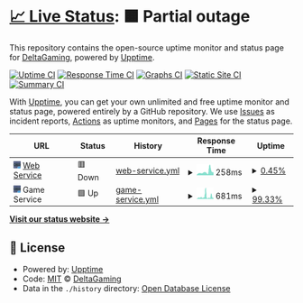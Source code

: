 # [📈 Live Status](https://status.deltagaming.org): <!--live status--> **🟧 Partial outage**

This repository contains the open-source uptime monitor and status page for [DeltaGaming](http://deltagaming.org), powered by [Upptime](https://github.com/upptime/upptime).

[![Uptime CI](https://github.com/DeltaGaming-org/status/workflows/Uptime%20CI/badge.svg)](https://github.com/DeltaGaming-org/status/actions?query=workflow%3A%22Uptime+CI%22)
[![Response Time CI](https://github.com/DeltaGaming-org/status/workflows/Response%20Time%20CI/badge.svg)](https://github.com/DeltaGaming-org/status/actions?query=workflow%3A%22Response+Time+CI%22)
[![Graphs CI](https://github.com/DeltaGaming-org/status/workflows/Graphs%20CI/badge.svg)](https://github.com/DeltaGaming-org/status/actions?query=workflow%3A%22Graphs+CI%22)
[![Static Site CI](https://github.com/DeltaGaming-org/status/workflows/Static%20Site%20CI/badge.svg)](https://github.com/DeltaGaming-org/status/actions?query=workflow%3A%22Static+Site+CI%22)
[![Summary CI](https://github.com/DeltaGaming-org/status/workflows/Summary%20CI/badge.svg)](https://github.com/DeltaGaming-org/status/actions?query=workflow%3A%22Summary+CI%22)

With [Upptime](https://upptime.js.org), you can get your own unlimited and free uptime monitor and status page, powered entirely by a GitHub repository. We use [Issues](https://github.com/DeltaGaming-org/status/issues) as incident reports, [Actions](https://github.com/DeltaGaming-org/status/actions) as uptime monitors, and [Pages](https://status.deltagaming.org) for the status page.

<!--start: status pages-->
<!-- This summary is generated by Upptime (https://github.com/upptime/upptime) -->
<!-- Do not edit this manually, your changes will be overwritten -->
<!-- prettier-ignore -->
| URL | Status | History | Response Time | Uptime |
| --- | ------ | ------- | ------------- | ------ |
| <img alt="" src="https://raw.githubusercontent.com/DeltaGaming-org/status/master/static/server.svg" height="13"> [Web Service](https://deltagaming.org) | 🟥 Down | [web-service.yml](https://github.com/DeltaGaming-org/status/commits/HEAD/history/web-service.yml) | <details><summary><img alt="Response time graph" src="./graphs/web-service/response-time-week.png" height="20"> 258ms</summary><br><a href="https://status.deltagaming.org/history/web-service"><img alt="Response time 669" src="https://img.shields.io/endpoint?url=https%3A%2F%2Fraw.githubusercontent.com%2FDeltaGaming-org%2Fstatus%2FHEAD%2Fapi%2Fweb-service%2Fresponse-time.json"></a><br><a href="https://status.deltagaming.org/history/web-service"><img alt="24-hour response time 446" src="https://img.shields.io/endpoint?url=https%3A%2F%2Fraw.githubusercontent.com%2FDeltaGaming-org%2Fstatus%2FHEAD%2Fapi%2Fweb-service%2Fresponse-time-day.json"></a><br><a href="https://status.deltagaming.org/history/web-service"><img alt="7-day response time 258" src="https://img.shields.io/endpoint?url=https%3A%2F%2Fraw.githubusercontent.com%2FDeltaGaming-org%2Fstatus%2FHEAD%2Fapi%2Fweb-service%2Fresponse-time-week.json"></a><br><a href="https://status.deltagaming.org/history/web-service"><img alt="30-day response time 544" src="https://img.shields.io/endpoint?url=https%3A%2F%2Fraw.githubusercontent.com%2FDeltaGaming-org%2Fstatus%2FHEAD%2Fapi%2Fweb-service%2Fresponse-time-month.json"></a><br><a href="https://status.deltagaming.org/history/web-service"><img alt="1-year response time 669" src="https://img.shields.io/endpoint?url=https%3A%2F%2Fraw.githubusercontent.com%2FDeltaGaming-org%2Fstatus%2FHEAD%2Fapi%2Fweb-service%2Fresponse-time-year.json"></a></details> | <details><summary><a href="https://status.deltagaming.org/history/web-service">0.45%</a></summary><a href="https://status.deltagaming.org/history/web-service"><img alt="All-time uptime 73.29%" src="https://img.shields.io/endpoint?url=https%3A%2F%2Fraw.githubusercontent.com%2FDeltaGaming-org%2Fstatus%2FHEAD%2Fapi%2Fweb-service%2Fuptime.json"></a><br><a href="https://status.deltagaming.org/history/web-service"><img alt="24-hour uptime 3.16%" src="https://img.shields.io/endpoint?url=https%3A%2F%2Fraw.githubusercontent.com%2FDeltaGaming-org%2Fstatus%2FHEAD%2Fapi%2Fweb-service%2Fuptime-day.json"></a><br><a href="https://status.deltagaming.org/history/web-service"><img alt="7-day uptime 0.45%" src="https://img.shields.io/endpoint?url=https%3A%2F%2Fraw.githubusercontent.com%2FDeltaGaming-org%2Fstatus%2FHEAD%2Fapi%2Fweb-service%2Fuptime-week.json"></a><br><a href="https://status.deltagaming.org/history/web-service"><img alt="30-day uptime 50.83%" src="https://img.shields.io/endpoint?url=https%3A%2F%2Fraw.githubusercontent.com%2FDeltaGaming-org%2Fstatus%2FHEAD%2Fapi%2Fweb-service%2Fuptime-month.json"></a><br><a href="https://status.deltagaming.org/history/web-service"><img alt="1-year uptime 73.29%" src="https://img.shields.io/endpoint?url=https%3A%2F%2Fraw.githubusercontent.com%2FDeltaGaming-org%2Fstatus%2FHEAD%2Fapi%2Fweb-service%2Fuptime-year.json"></a></details>
| <img alt="" src="https://raw.githubusercontent.com/DeltaGaming-org/status/master/static/server.svg" height="13"> Game Service | 🟩 Up | [game-service.yml](https://github.com/DeltaGaming-org/status/commits/HEAD/history/game-service.yml) | <details><summary><img alt="Response time graph" src="./graphs/game-service/response-time-week.png" height="20"> 681ms</summary><br><a href="https://status.deltagaming.org/history/game-service"><img alt="Response time 924" src="https://img.shields.io/endpoint?url=https%3A%2F%2Fraw.githubusercontent.com%2FDeltaGaming-org%2Fstatus%2FHEAD%2Fapi%2Fgame-service%2Fresponse-time.json"></a><br><a href="https://status.deltagaming.org/history/game-service"><img alt="24-hour response time 512" src="https://img.shields.io/endpoint?url=https%3A%2F%2Fraw.githubusercontent.com%2FDeltaGaming-org%2Fstatus%2FHEAD%2Fapi%2Fgame-service%2Fresponse-time-day.json"></a><br><a href="https://status.deltagaming.org/history/game-service"><img alt="7-day response time 681" src="https://img.shields.io/endpoint?url=https%3A%2F%2Fraw.githubusercontent.com%2FDeltaGaming-org%2Fstatus%2FHEAD%2Fapi%2Fgame-service%2Fresponse-time-week.json"></a><br><a href="https://status.deltagaming.org/history/game-service"><img alt="30-day response time 930" src="https://img.shields.io/endpoint?url=https%3A%2F%2Fraw.githubusercontent.com%2FDeltaGaming-org%2Fstatus%2FHEAD%2Fapi%2Fgame-service%2Fresponse-time-month.json"></a><br><a href="https://status.deltagaming.org/history/game-service"><img alt="1-year response time 924" src="https://img.shields.io/endpoint?url=https%3A%2F%2Fraw.githubusercontent.com%2FDeltaGaming-org%2Fstatus%2FHEAD%2Fapi%2Fgame-service%2Fresponse-time-year.json"></a></details> | <details><summary><a href="https://status.deltagaming.org/history/game-service">99.33%</a></summary><a href="https://status.deltagaming.org/history/game-service"><img alt="All-time uptime 97.92%" src="https://img.shields.io/endpoint?url=https%3A%2F%2Fraw.githubusercontent.com%2FDeltaGaming-org%2Fstatus%2FHEAD%2Fapi%2Fgame-service%2Fuptime.json"></a><br><a href="https://status.deltagaming.org/history/game-service"><img alt="24-hour uptime 96.79%" src="https://img.shields.io/endpoint?url=https%3A%2F%2Fraw.githubusercontent.com%2FDeltaGaming-org%2Fstatus%2FHEAD%2Fapi%2Fgame-service%2Fuptime-day.json"></a><br><a href="https://status.deltagaming.org/history/game-service"><img alt="7-day uptime 99.33%" src="https://img.shields.io/endpoint?url=https%3A%2F%2Fraw.githubusercontent.com%2FDeltaGaming-org%2Fstatus%2FHEAD%2Fapi%2Fgame-service%2Fuptime-week.json"></a><br><a href="https://status.deltagaming.org/history/game-service"><img alt="30-day uptime 99.11%" src="https://img.shields.io/endpoint?url=https%3A%2F%2Fraw.githubusercontent.com%2FDeltaGaming-org%2Fstatus%2FHEAD%2Fapi%2Fgame-service%2Fuptime-month.json"></a><br><a href="https://status.deltagaming.org/history/game-service"><img alt="1-year uptime 97.92%" src="https://img.shields.io/endpoint?url=https%3A%2F%2Fraw.githubusercontent.com%2FDeltaGaming-org%2Fstatus%2FHEAD%2Fapi%2Fgame-service%2Fuptime-year.json"></a></details>

<!--end: status pages-->

[**Visit our status website →**](https://status.deltagaming.org)

## 📄 License

- Powered by: [Upptime](https://github.com/upptime/upptime)
- Code: [MIT](./LICENSE) © [DeltaGaming](http://deltagaming.org)
- Data in the `./history` directory: [Open Database License](https://opendatacommons.org/licenses/odbl/1-0/)
